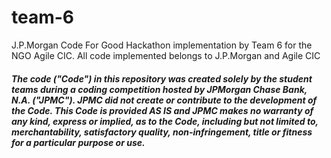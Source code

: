 # team-6

J.P.Morgan Code For Good Hackathon implementation by Team 6 for the NGO Agile CIC.
All code implemented belongs to J.P.Morgan and Agile CIC

##### The code ("Code") in this repository was created solely by the student teams during a coding competition hosted by JPMorgan Chase Bank, N.A. ("JPMC").						JPMC did not create or contribute to the development of the Code.  This Code is provided AS IS and JPMC makes no warranty of any kind, express or implied, as to the Code,						including but not limited to, merchantability, satisfactory quality, non-infringement, title or fitness for a particular purpose or use.